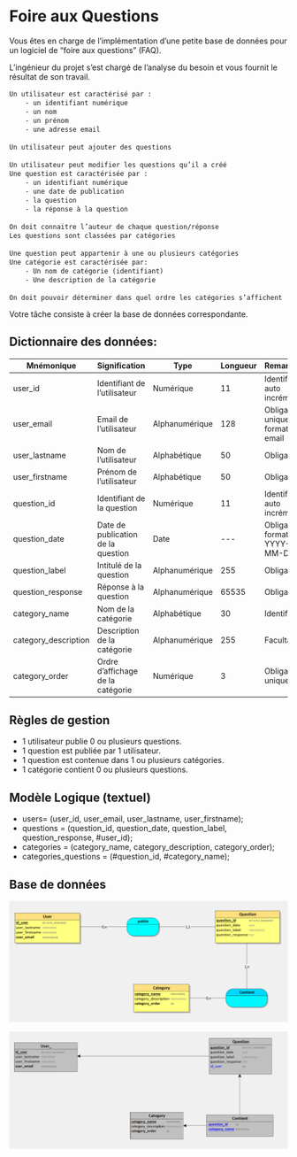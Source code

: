 # Foire aux Questions

Vous êtes en charge de l’implémentation d’une petite base de données pour un logiciel de “foire aux questions” (FAQ).

L’ingénieur du projet s’est chargé de l’analyse du besoin et vous fournit le résultat de son travail.

    Un utilisateur est caractérisé par :
        - un identifiant numérique
        - un nom
        - un prénom
        - une adresse email

    Un utilisateur peut ajouter des questions

    Un utilisateur peut modifier les questions qu’il a créé
    Une question est caractérisée par :
        - un identifiant numérique
        - une date de publication
        - la question
        - la réponse à la question

    On doit connaitre l’auteur de chaque question/réponse
    Les questions sont classées par catégories

    Une question peut appartenir à une ou plusieurs catégories
    Une catégorie est caractérisée par:
        - Un nom de catégorie (identifiant)
        - Une description de la catégorie

    On doit pouvoir déterminer dans quel ordre les catégories s’affichent

Votre tâche consiste à créer la base de données correspondante.

## Dictionnaire des données:

| Mnémonique | Signification | Type | Longueur | Remarques |
| --- | --- | --- | --- | --- |
| user_id | Identifiant de l’utilisateur | Numérique | 11 | Identifiant auto incrémenté |
| user_email | Email de l’utilisateur | Alphanumérique | 128 | Obligatoire, unique, format email |
| user_lastname | Nom de l’utilisateur | Alphabétique | 50 | Obligatoire |
| user_firstname | Prénom de l’utilisateur | Alphabétique | 50 | Obligatoire |
| question_id | Identifiant de la question | Numérique | 11 | Identifiant auto incrémenté |
| question_date | Date de publication de la question | Date | --- | Obligatoire, format YYYY-MM-DD |
| question_label | Intitulé de la question | Alphanumérique | 255 | Obligatoire |
| question_response | Réponse à la question | Alphanumérique | 65535 | Obligatoire |
| category_name | Nom de la catégorie | Alphabétique | 30 | Identifiant |
| category_description | Description de la catégorie | Alphanumérique | 255 | Facultatif |
| category_order | Ordre d’affichage de la catégorie | Numérique | 3 | Obligatoire, unique |


## Règles de gestion

- 1 utilisateur publie 0 ou plusieurs questions.
- 1 question est publiée par 1 utilisateur.
- 1 question est contenue dans 1 ou plusieurs catégories.
- 1 catégorie contient 0 ou plusieurs questions.


## Modèle Logique (textuel)

- users= (user_id, user_email, user_lastname, user_firstname);
- questions = (question_id, question_date, question_label, question_response, #user_id);
- categories = (category_name, category_description, category_order);
- categories_questions = (#question_id, #category_name);


## Base de données

![MCD](./img/MCD%20foire%20aux%20questions.png)

![MLD](./img/MLD%20foire%20aux%20questions.png)

